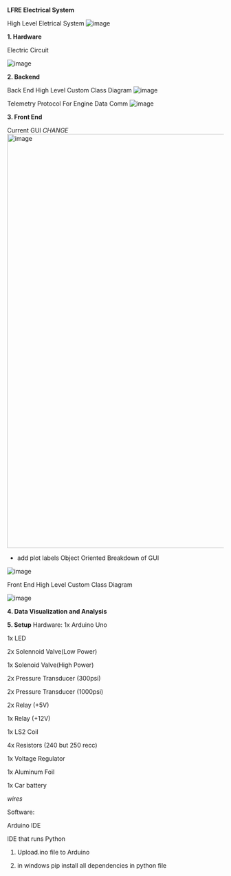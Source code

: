 **LFRE Electrical System**

High Level Eletrical System
![image](https://github.com/izukaike/LFRE/assets/117411866/d23d8c9e-566f-4f29-9e17-bb5c3276196b)

**1. Hardware**

Electric Circuit

![image](https://github.com/izukaike/LFRE/assets/117411866/daad16bc-3b03-47e3-a256-0256c8611d52)






**2. Backend**

Back End High Level Custom Class Diagram
![image](https://github.com/izukaike/LFRE/assets/117411866/f5860839-77a2-4037-96f3-3bda5fd9b260)


Telemetry Protocol For Engine Data Comm
![image](https://github.com/izukaike/LFRE/assets/117411866/19f0df32-a673-4c0d-bf45-399a623059d7)

**3. Front End**

Current GUI *CHANGE*
<img width="960" alt="image" src="https://github.com/izukaike/LFRE/assets/117411866/d12b1c15-0224-4627-a386-ed0c50803c2d">

- add plot labels
Object Oriented Breakdown of GUI


![image](https://github.com/izukaike/LFRE/assets/117411866/48289045-6080-4dde-8877-083b49efc8dc)

  
Front End High Level Custom Class Diagram

![image](https://github.com/izukaike/LFRE/assets/117411866/a35300d7-1d74-4952-a840-31cc79cfeb02)

**4. Data Visualization and Analysis**

**5. Setup**
Hardware:
 1x Arduino Uno
 
 1x LED
 
 2x Solennoid Valve(Low Power)
 
 1x Solenoid Valve(High Power)
 
 2x Pressure Transducer (300psi)
 
 2x Pressure Transducer (1000psi)
 
 2x Relay (+5V)
 
 1x Relay (+12V)
 
 1x LS2 Coil
 
 4x Resistors (240 but 250 recc)
 
 1x Voltage Regulator
 
 1x Aluminum Foil
 
 1x Car battery
 
 *wires*
 
 Software:
 
 Arduino IDE
 
 IDE that runs Python

1) Upload.ino file to Arduino
   
2) in windows pip install all dependencies in python file



